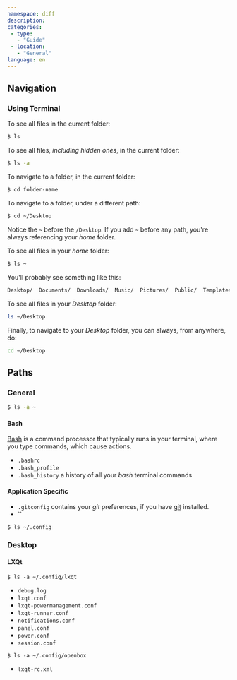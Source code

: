 ```yaml
---
namespace: diff
description:
categories:
 - type:
   - "Guide"
 - location:
   - "General"
language: en
---
```


## Navigation

### Using Terminal

To see all files in the current folder:

```bash
$ ls
```

To see all files, _including hidden ones_, in the current folder:

```bash
$ ls -a
```

To navigate to a folder, in the current folder:

```bash
$ cd folder-name
```

To navigate to a folder, under a different path:

```bash
$ cd ~/Desktop
```

Notice the `~` before the `/Desktop`. If you add `~` before any path, you're always referencing your _home_ folder.

To see all files in your _home_ folder:

```bash
$ ls ~
```

You'll probably see something like this:

```bash
Desktop/  Documents/  Downloads/  Music/  Pictures/  Public/  Templates/  Videos/
```

To see all files in your _Desktop_ folder:

```bash
ls ~/Desktop
```

Finally, to navigate to your _Desktop_ folder, you can always, from anywhere, do:

```bash
cd ~/Desktop
```

## Paths

### General

```bash
$ ls -a ~
```

#### Bash

[Bash](/Bash) is a command processor that typically runs in your terminal, where you type commands, which cause actions.

- `.bashrc`
- `.bash_profile`
- `.bash_history` a history of all your _bash_ terminal commands

#### Application Specific

- `.gitconfig` contains your _git_ preferences, if you have [git](/git) installed.
- ``

```
$ ls ~/.config
```

### Desktop

#### LXQt

```
$ ls -a ~/.config/lxqt
```

- `debug.log`
- `lxqt.conf`
- `lxqt-powermanagement.conf`  
- `lxqt-runner.conf`
- `notifications.conf`
- `panel.conf`
- `power.conf`
- `session.conf`

```
$ ls -a ~/.config/openbox
```

- `lxqt-rc.xml`
